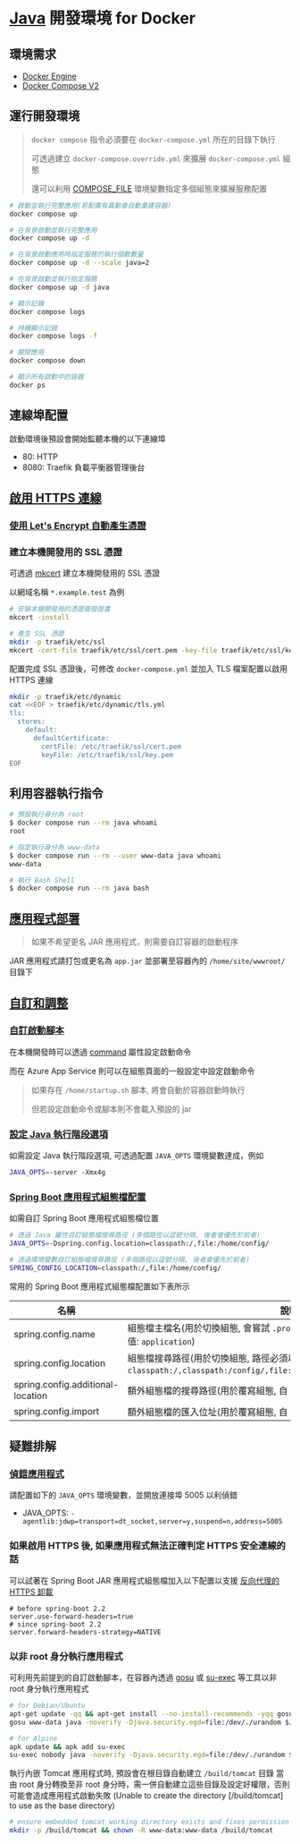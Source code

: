 # [Java](https://github.com/microsoft/java) 開發環境 for Docker

## 環境需求

- [Docker Engine](https://docs.docker.com/install/)
- [Docker Compose V2](https://docs.docker.com/compose/cli-command/)

## 運行開發環境

> `docker compose` 指令必須要在 `docker-compose.yml` 所在的目錄下執行
>
> 可透過建立 `docker-compose.override.yml` 來擴展 `docker-compose.yml` 組態
>
> 還可以利用 [COMPOSE_FILE](https://docs.docker.com/compose/reference/envvars/#compose_file) 環境變數指定多個組態來擴展服務配置

```sh
# 啟動並執行完整應用(若配置有異動會自動重建容器)
docker compose up

# 在背景啟動並執行完整應用
docker compose up -d

# 在背景啟動應用時指定服務的執行個數數量
docker compose up -d --scale java=2

# 在背景啟動並執行指定服務
docker compose up -d java

# 顯示記錄
docker compose logs

# 持續顯示記錄
docker compose logs -f

# 關閉應用
docker compose down

# 顯示所有啟動中的容器
docker ps
```

## 連線埠配置

啟動環境後預設會開始監聽本機的以下連線埠

- 80: HTTP
- 8080: Traefik 負載平衡器管理後台

## [啟用 HTTPS 連線](https://doc.traefik.io/traefik/https/tls/)

### [使用 Let's Encrypt 自動產生憑證](https://doc.traefik.io/traefik/https/acme/)

### 建立本機開發用的 SSL 憑證

可透過 [mkcert](https://github.com/FiloSottile/mkcert) 建立本機開發用的 SSL 憑證

以網域名稱 `*.example.test` 為例

```sh
# 安裝本機開發用的憑證簽發證書
mkcert -install

# 產生 SSL 憑證
mkdir -p traefik/etc/ssl
mkcert -cert-file traefik/etc/ssl/cert.pem -key-file traefik/etc/ssl/key.pem '*.example.test'
```

配置完成 SSL 憑證後，可修改 `docker-compose.yml` 並加入 TLS 檔案配置以啟用 HTTPS 連線

```sh
mkdir -p traefik/etc/dynamic
cat <<EOF > traefik/etc/dynamic/tls.yml
tls:
  stores:
    default:
      defaultCertificate:
        certFile: /etc/traefik/ssl/cert.pem
        keyFile: /etc/traefik/ssl/key.pem
EOF
```

## 利用容器執行指令

```sh
# 預設執行身分為 root
$ docker compose run --rm java whoami
root

# 指定執行身分為 www-data
$ docker compose run --rm --user www-data java whoami
www-data

# 執行 Bash Shell
$ docker compose run --rm java bash
```

## [應用程式部署](https://docs.microsoft.com/azure/app-service/configure-language-java?pivots=platform-linux#configure-jar-applications)

> 如果不希望更名 JAR 應用程式，則需要自訂容器的啟動程序

JAR 應用程式請打包或更名為 `app.jar` 並部署至容器內的 `/home/site/wwwroot/` 目錄下

## [自訂和調整](https://docs.microsoft.com/azure/app-service/configure-language-java?pivots=platform-linux#customization-and-tuning)

### [自訂啟動腳本](https://github.com/Azure-App-Service/java/blob/dev/shared/init_container.sh)

在本機開發時可以透過 [command](https://docs.docker.com/compose/compose-file/#command) 屬性設定啟動命令

而在 Azure App Service 則可以在組態頁面的一般設定中設定啟動命令

> 如果存在 `/home/startup.sh` 腳本, 將會自動於容器啟動時執行
>
> 但若設定啟動命令或腳本則不會載入預設的 jar

### [設定 Java 執行階段選項](https://docs.microsoft.com/azure/app-service/configure-language-java?pivots=platform-linux#set-java-runtime-options)

如需設定 Java 執行階段選項, 可透過配置 `JAVA_OPTS` 環境變數達成，例如

```sh
JAVA_OPTS=-server -Xmx4g
```

### [Spring Boot 應用程式組態檔配置](https://docs.spring.io/spring-boot/docs/current/reference/html/features.html#features.external-config)

如需自訂 Spring Boot 應用程式組態檔位置

```sh
# 透過 Java 屬性自訂組態檔搜尋路徑 (多個路徑以逗號分隔, 後者會優先於前者)
JAVA_OPTS=-Dspring.config.location=classpath:/,file:/home/config/

# 透過環境變數自訂組態檔搜尋路徑 (多個路徑以逗號分隔, 後者會優先於前者)
SPRING_CONFIG_LOCATION=classpath:/,file:/home/config/
```

常用的 Spring Boot 應用程式組態檔配置如下表所示

| 名稱                              | 說明                                                                                                                                |
| --------------------------------- | ----------------------------------------------------------------------------------------------------------------------------------- |
| spring.config.name                | 組態檔主檔名(用於切換組態, 會嘗試 `.properties` 及 `.yml`,`.yaml` 等副檔案, 預設值: `application`)                                  |
| spring.config.location            | 組態檔搜尋路徑(用於切換組態, 路徑必須以 `/` 結尾, 預設值: `classpath:/,classpath:/config/,file:./,file:./config/*/,file:./config/`) |
| spring.config.additional-location | 額外組態檔的搜尋路徑(用於覆寫組態, 自 2.0 開始支援)                                                                                 |
| spring.config.import              | 額外組態檔的匯入位址(用於覆寫組態, 自 2.4 開始支援)                                                                                 |

## 疑難排解

### [偵錯應用程式](https://www.baeldung.com/spring-debugging)

請配置如下的 `JAVA_OPTS` 環境變數，並開放連接埠 5005 以利偵錯

- JAVA_OPTS: `-agentlib:jdwp=transport=dt_socket,server=y,suspend=n,address=5005`

### 如果啟用 HTTPS 後, 如果應用程式無法正確判定 HTTPS 安全連線的話

可以試著在 Spring Boot JAR 應用程式組態檔加入以下配置以支援 [反向代理的 HTTPS 卸載](https://docs.spring.io/spring-boot/docs/current/reference/html/howto.html#howto-use-behind-a-proxy-server)

```ini:application.properties
# before spring-boot 2.2
server.use-forward-headers=true
# since spring-boot 2.2
server.forward-headers-strategy=NATIVE
```

### 以非 root 身分執行應用程式

可利用先前提到的自訂啟動腳本，在容器內透過 [gosu](https://github.com/tianon/gosu) 或 [su-exec](https://github.com/ncopa/su-exec) 等工具以非 root 身分執行應用程式

```sh
# for Debian/Ubuntu
apt-get update -qq && apt-get install --no-install-recommends -yqq gosu
gosu www-data java -noverify -Djava.security.egd=file:/dev/./urandom $JAVA_OPTS -jar $JAR_FILE

# for Alpine
apk update && apk add su-exec
su-exec nobody java -noverify -Djava.security.egd=file:/dev/./urandom $JAVA_OPTS -jar $JAR_FILE
```

執行內嵌 Tomcat 應用程式時, 預設會在根目錄自動建立 `/build/tomcat` 目錄
當由 root 身分轉換至非 root 身分時，需一併自動建立這些目錄及設定好權限，否則可能會造成應用程式啟動失敗 (Unable to create the directory [/build/tomcat] to use as the base directory)

```sh
# ensure embedded tomcat working directory exists and fixes permission
mkdir -p /build/tomcat && chown -R www-data:www-data /build/tomcat
```

